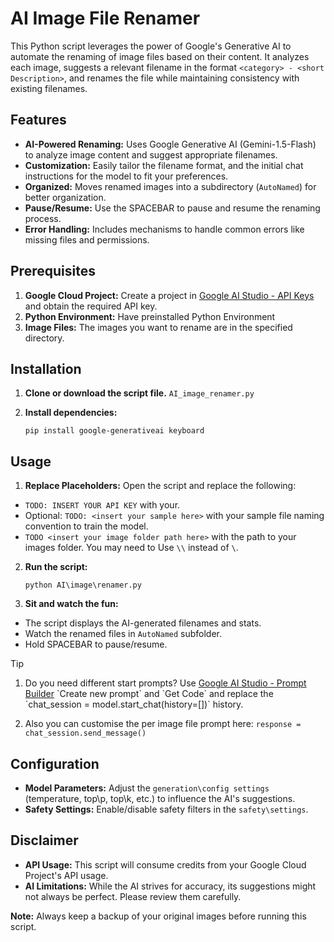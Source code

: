 # AI Image File Renamer

This Python script leverages the power of Google's Generative AI to automate the renaming of image files based on their content. It analyzes each image, suggests a relevant filename in the format `<category> - <short Description>`, and renames the file while maintaining consistency with existing filenames.

## Features

- **AI-Powered Renaming:** Uses Google Generative AI (Gemini-1.5-Flash) to analyze image content and suggest appropriate filenames.
- **Customization:** Easily tailor the filename format, and the initial chat instructions for the model to fit your preferences.
- **Organized:** Moves renamed images into a subdirectory (`AutoNamed`) for better organization.
- **Pause/Resume:** Use the SPACEBAR to pause and resume the renaming process.
- **Error Handling:** Includes mechanisms to handle common errors like missing files and permissions.

## Prerequisites

1. **Google Cloud Project:** Create a project in [Google AI Studio - API Keys](https://aistudio.google.com/app/apikey) and obtain the required API key.
2. **Python Environment:** Have preinstalled Python Environment
3. **Image Files:** The images you want to rename are in the specified directory.

## Installation

1. **Clone or download the script file.**
	`AI_image_renamer.py`

2. **Install dependencies:**
	```
	pip install google-generativeai keyboard
	```

## Usage
1. **Replace Placeholders:**
Open the script and replace the following:
- `TODO: INSERT YOUR API KEY` with your.
- Optional: `TODO: <insert your sample here>` with your sample file naming convention to train the model.
- `TODO <insert your image folder path here>` with the path to your images folder. You may need to Use `\\` instead of `\`.
   
2. **Run the script:**
	```
	python AI\image\renamer.py
	```

3. **Sit and watch the fun:**
- The script displays the AI-generated filenames and stats.
- Watch the renamed files in `AutoNamed` subfolder.
- Hold SPACEBAR to pause/resume.

> [!TIP]
> 1. Do you need different start prompts? Use [Google AI Studio - Prompt Builder]([https://aistudio.google.com/app/apikey](https://aistudio.google.com/app/prompts/new_chat))  `Create new prompt` and `Get Code` and replace the `chat_session = model.start_chat(history=[])` history.
> 
> 2. Also you can customise the per image file prompt here: `response = chat_session.send_message()` 

## Configuration

- **Model Parameters:** Adjust the `generation\config settings` (temperature, top\p, top\k, etc.) to influence the AI's suggestions. 
- **Safety Settings:** Enable/disable safety filters in the `safety\settings`.

## Disclaimer

- **API Usage:** This script will consume credits from your Google Cloud Project's API usage.
- **AI Limitations:** While the AI strives for accuracy, its suggestions might not always be perfect. Please review them carefully.

**Note:** Always keep a backup of your original images before running this script.

